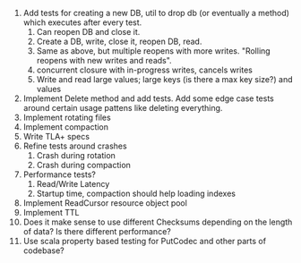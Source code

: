 1) Add tests for creating a new DB, util to drop db (or eventually a method) which executes after every test.
   1) Can reopen DB and close it.
   2) Create a DB, write, close it, reopen DB, read.
   3) Same as above, but multiple reopens with more writes. "Rolling reopens with new writes and reads".
   4) concurrent closure with in-progress writes, cancels writes 
   5) Write and read large values; large keys (is there a max key size?) and values
2) Implement Delete method and add tests. Add some edge case tests around certain usage pattens like deleting everything.
3) Implement rotating files
4) Implement compaction
5) Write TLA+ specs
6) Refine tests around crashes
   1) Crash during rotation
   2) Crash during compaction
7) Performance tests?
   1) Read/Write Latency
   2) Startup time, compaction should help loading indexes
8) Implement ReadCursor resource object pool
9) Implement TTL
10) Does it make sense to use different Checksums depending on the length of data? Is there different performance?
11) Use scala property based testing for PutCodec and other parts of codebase?